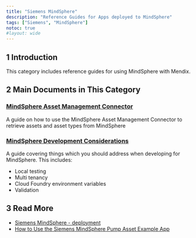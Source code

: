 ```yaml
---
title: "Siemens MindSphere"
description: "Reference Guides for Apps deployed to MindSphere"
tags: ["Siemens", "MindSphere"]
notoc: true
#layout: wide
---
```


## 1 Introduction

This category includes reference guides for using MindSphere with Mendix.

## 2 Main Documents in This Category

### [MindSphere Asset Management Connector](mindsphere-asset-management-connector)

A guide on how to use the MindSphere Asset Management Connector to retrieve assets and asset types from MindSphere

### [MindSphere Development Considerations](mindsphere-development-considerations)

A guide covering things which you should address when developing for MindSphere. This includes:

* Local testing
* Multi tenancy
* Cloud Foundry environment variables
* Validation

## 3 Read More

* [Siemens MindSphere - deployment](/developerportal/deploy/deploying-to-mindsphere)
* [How to Use the Siemens MindSphere Pump Asset Example App](/howto/mindsphere/mindsphere-example-app)
